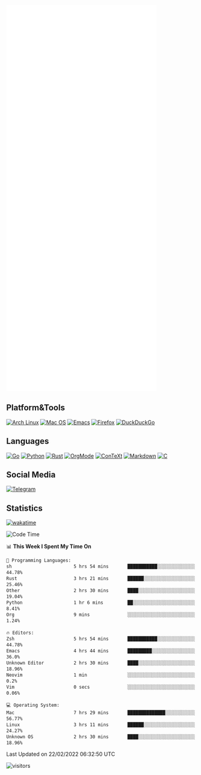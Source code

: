 ![Metrics](https://github.com/SteamedFish/SteamedFish/blob/master/github-metrics.svg)

## Platform&Tools

[![Arch Linux](https://img.shields.io/badge/ArchLinux-1793D1?logo=arch-linux&logoColor=fff&style=flat-square)](https://archlinux.org/)
[![Mac OS](https://img.shields.io/badge/MacOS-000000?style=flat-square&logo=macos&logoColor=F0F0F0)](https://www.apple.com/macos/)
[![Emacs](https://img.shields.io/badge/Emacs-%237F5AB6.svg?&style=flat-square&logo=gnu-emacs&logoColor=white)](https://www.gnu.org/software/emacs/)
[![Firefox](https://img.shields.io/badge/Firefox-FF7139?style=flat-square&logo=Firefox-Browser&logoColor=white)](https://firefox.com/)
[![DuckDuckGo](https://img.shields.io/badge/DuckDuckGo-DE5833?style=flat-square&logo=DuckDuckGo&logoColor=white)](https://duckduckgo.com/)

## Languages

[![Go](https://img.shields.io/badge/Golang-%2300ADD8.svg?style=flat-square&logo=go&logoColor=white)](https://golang.org/)
[![Python](https://img.shields.io/badge/Python-3670A0?style=flat-square&logo=python&logoColor=ffdd54)](https://www.python.org/)
[![Rust](https://img.shields.io/badge/Rust-%23000000.svg?style=flat-square&logo=rust&logoColor=white)](https://www.rust-lang.org/)
[![OrgMode](https://img.shields.io/badge/OrgMode-%23000000.svg?style=flat-square&logo=org&logoColor=white)](https://orgmode.org/)
[![ConTeXt](https://img.shields.io/badge/ConTeXt-%23008080.svg?style=flat-square&logo=latex&logoColor=white)](https://contextgarden.net/)
[![Markdown](https://img.shields.io/badge/MarkDown-%23000000.svg?style=flat-square&logo=markdown&logoColor=white)](https://daringfireball.net/projects/markdown/)
[![C](https://img.shields.io/badge/C-%2300599C.svg?style=flat-square&logo=c&logoColor=white)](https://www.iso.org/standard/74528.html)

## Social Media

[![Telegram](https://img.shields.io/badge/SteamedFish-2CA5E0?style=social&logo=telegram&logoColor=white)](https://t.me/SteamedFish)

## Statistics
[![wakatime](https://wakatime.com/badge/user/168280d6-fcf2-4b4f-ad3a-dc4612f35b38.svg)](https://wakatime.com/@168280d6-fcf2-4b4f-ad3a-dc4612f35b38)

<!--START_SECTION:waka-->
![Code Time](http://img.shields.io/badge/Code%20Time-1%2C621%20hrs-blue)

📊 **This Week I Spent My Time On** 

```text
💬 Programming Languages: 
sh                       5 hrs 54 mins       ███████████░░░░░░░░░░░░░░   44.78% 
Rust                     3 hrs 21 mins       ██████░░░░░░░░░░░░░░░░░░░   25.46% 
Other                    2 hrs 30 mins       ████░░░░░░░░░░░░░░░░░░░░░   19.04% 
Python                   1 hr 6 mins         ██░░░░░░░░░░░░░░░░░░░░░░░   8.41% 
Org                      9 mins              ░░░░░░░░░░░░░░░░░░░░░░░░░   1.24%

🔥 Editors: 
Zsh                      5 hrs 54 mins       ███████████░░░░░░░░░░░░░░   44.78% 
Emacs                    4 hrs 44 mins       █████████░░░░░░░░░░░░░░░░   36.0% 
Unknown Editor           2 hrs 30 mins       ████░░░░░░░░░░░░░░░░░░░░░   18.96% 
Neovim                   1 min               ░░░░░░░░░░░░░░░░░░░░░░░░░   0.2% 
Vim                      0 secs              ░░░░░░░░░░░░░░░░░░░░░░░░░   0.06%

💻 Operating System: 
Mac                      7 hrs 29 mins       ██████████████░░░░░░░░░░░   56.77% 
Linux                    3 hrs 11 mins       ██████░░░░░░░░░░░░░░░░░░░   24.27% 
Unknown OS               2 hrs 30 mins       ████░░░░░░░░░░░░░░░░░░░░░   18.96%

```


 Last Updated on 22/02/2022 06:32:50 UTC
<!--END_SECTION:waka-->

![visitors](https://visitor-badge.laobi.icu/badge?page_id=SteamedFish.SteamedFish)
